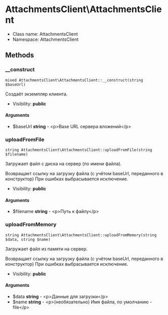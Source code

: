 AttachmentsClient\AttachmentsClient
===============






* Class name: AttachmentsClient
* Namespace: AttachmentsClient







Methods
-------


### __construct

    mixed AttachmentsClient\AttachmentsClient::__construct(string $baseUrl)

Создаёт экземпляр клиента.



* Visibility: **public**


#### Arguments
* $baseUrl **string** - &lt;p&gt;Base URL сервера вложений&lt;/p&gt;



### uploadFromFile

    string AttachmentsClient\AttachmentsClient::uploadFromFile(string $filename)

Загружает файл с диска на сервер (по имени файла).

Возвращает ссылку на загрузку файла (с учётом baseUrl,
переданного в конструктор)
При ошибках выбрасывается исключение.

* Visibility: **public**


#### Arguments
* $filename **string** - &lt;p&gt;Путь к файлу&lt;/p&gt;



### uploadFromMemory

    string AttachmentsClient\AttachmentsClient::uploadFromMemory(string $data, string $name)

Загружает файл из памяти на сервер.

Возвращает ссылку на загрузку файла (с учётом baseUrl,
переданного в конструктор)
При ошибках выбрасывается исключение.

* Visibility: **public**


#### Arguments
* $data **string** - &lt;p&gt;Данные для загрузки&lt;/p&gt;
* $name **string** - &lt;p&gt;(необязательно) Имя файла, по умолчанию - file&lt;/p&gt;


